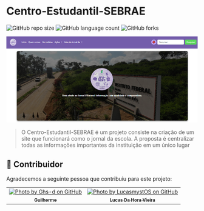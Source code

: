 # Centro-Estudantil-SEBRAE

![GitHub repo size](https://img.shields.io/github/repo-size/SilasAndradev/Centro-Estudantil-SEBRAE?style=for-the-badge)
![GitHub language count](https://img.shields.io/github/languages/count/SilasAndradev/Centro-Estudantil-SEBRAE?style=for-the-badge)
![GitHub forks](https://img.shields.io/github/forks/SilasAndradev/Centro-Estudantil-SEBRAE?style=for-the-badge)

<img src="static/img/exemplo_site.png" alt="Exemplo imagem">

> O Centro-Estudantil-SEBRAE é um projeto consiste na criação de um site que funcionará como o jornal da escola. A proposta é centralizar todas as informações importantes da instituição em um único lugar

## 🤝 Contribuidor 

Agradecemos a seguinte pessoa que contribuiu para este projeto:


<table>
  <tr>
    <td align="center"> 
      <a href="https://github.com/Ghs-d" title="Front-End Developer"> 
      <img src="https://avatars.githubusercontent.com/u/186340489" width="100px;" alt="Photo by Ghs-d on GitHub"/>
      <br> 
      <sub> 
        <b>
          Guilherme
        </b> 
      </sub> 
    </a> 
    </td> 
    <td align="center"> 
      <a href="https://github.com/LucasmystOS" title="Back-End Developer"> 
      <img src="https://avatars.githubusercontent.com/u/186697279" width="100px;" alt="Photo by LucasmystOS on GitHub"/>
      <br> 
      <sub> 
        <b>
          Lucas Da Hora Vieira
        </b> 
      </sub> 
    </a> 
    </td> 
  </tr>
</table>
